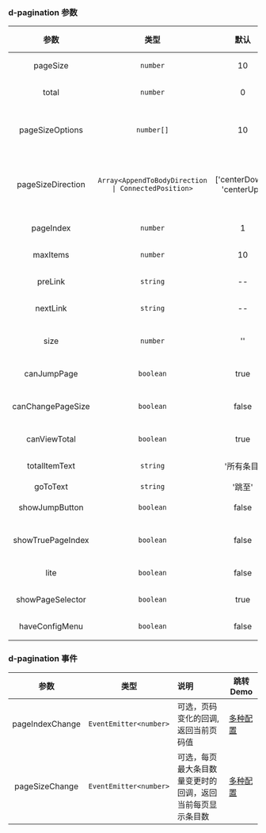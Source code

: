### d-pagination 参数

|       参数        |                        类型                         |            默认            | 说明                                                                                                            | 跳转 Demo                                                       |
| :---------------: | :-------------------------------------------------: | :------------------------: | :-------------------------------------------------------------------------------------------------------------- | --------------------------------------------------------------- |
|     pageSize      |                      `number`                       |             10             | 可选，每页显示最大条目数量                                                                                      | [基本用法](/components/pagination/demo#basic-usage)             |
|       total       |                      `number`                       |             0              | 可选，显示的总条目数                                                                                            | [基本用法](/components/pagination/demo#basic-usage)             |
|  pageSizeOptions  |                     `number[]`                      |             10             | 可选，分页每页最大条目数量的下拉框的数据源，默认有四种选择 5, 10, 20, 50                                        | [多种配置](/components/pagination/demo#multiple-configurations) |
| pageSizeDirection | `Array<AppendToBodyDirection \| ConnectedPosition>` | ['centerDown', 'centerUp'] | 可选，设置分页每页条目的下拉框展示的方向，AppendToBodyDirection 和 ConnectedPosition 请参考 dropdown            | [多种配置](/components/pagination/demo#multiple-configurations) |
|     pageIndex     |                      `number`                       |             1              | 可选，初始化页码                                                                                                | [基本用法](/components/pagination/demo#basic-usage)             |
|     maxItems      |                      `number`                       |             10             | 可选，分页最多显示几个按钮                                                                                      | [基本用法](/components/pagination/demo#basic-usage)             |
|      preLink      |                      `string`                       |             --             | 可选，上一页按钮显示图标,默认设置为左箭头图标                                                                         |[基本用法](/components/pagination/demo#basic-usage)             |
|     nextLink      |                      `string`                       |             --             | 可选， 下一页按钮显示图标,默认设置为右箭头图标                                                                       |[基本用法](/components/pagination/demo#basic-usage)             |
|       size        |                      `number`                       |             ''             | 可选，分页组件尺寸，有三种选择 lg,``,sm,分别代表大，中，小 |[基本用法](/components/pagination/demo#basic-usage) |
|    canJumpPage    |                      `boolean`                      |            true            | 可选，是否显示分页输入跳转                                                                                      | [基本用法](/components/pagination/demo#basic-usage)             |
| canChangePageSize |                      `boolean`                      |           false            | 可选，是否显示用于选择更改分页每页最大条目数量的下拉框                                                          | [基本用法](/components/pagination/demo#basic-usage)             |
|   canViewTotal    |                      `boolean`                      |            true            | 可选，是否显示总条目                                                                                            | [基本用法](/components/pagination/demo#basic-usage)             |
|   totalItemText   |                      `string`                       |         '所有条目'         | 可选，总条目文本                                                                                                | [极简模式](/components/pagination/demo#minimalist-model)        |
|     goToText      |                      `string`                       |           '跳至'           | 可选，跳转文本                                                                                                  |
|  showJumpButton   |                      `boolean`                      |           false            | 可选，是否显示跳转按钮                                                                                          | [多种配置](/components/pagination/demo#multiple-configurations) |
| showTruePageIndex |                      `boolean`                      |           false            | 可选，页码超出分页范围时候也显示当前页码的开关                                                                  | [多种配置](/components/pagination/demo#multiple-configurations) |
|       lite        |                      `boolean`                      |           false            | 可选，是否切换为极简模式                                                                                        | [极简模式](/components/pagination/demo#minimalist-model)        |
| showPageSelector  |                      `boolean`                      |            true            | 可选，`极简模式`下是否显示页码下拉                                                                              | [极简模式](/components/pagination/demo#minimalist-model)        |
|  haveConfigMenu   |                      `boolean`                      |           false            | 可选，`极简模式`下是否显示配置                                                                                  | [极简模式](/components/pagination/demo#minimalist-model)        |

### d-pagination 事件

|      参数       |          类型          | 说明                                                       | 跳转 Demo                                                       |
| :-------------: | :--------------------: | :--------------------------------------------------------- | --------------------------------------------------------------- |
| pageIndexChange | `EventEmitter<number>` | 可选，页码变化的回调,返回当前页码值                        | [多种配置](/components/pagination/demo#multiple-configurations) |
| pageSizeChange  | `EventEmitter<number>` | 可选，每页最大条目数量变更时的回调，返回当前每页显示条目数 | [多种配置](/components/pagination/demo#multiple-configurations) |
